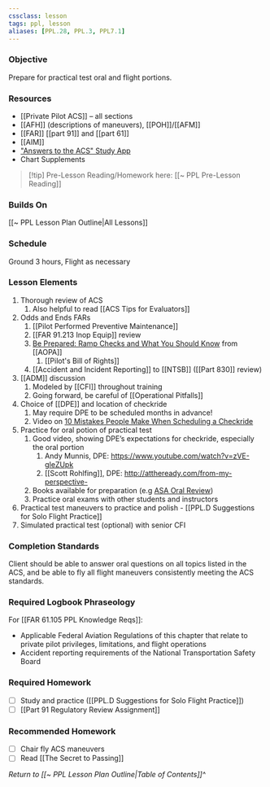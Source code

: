 ```yaml
---
cssclass: lesson
tags: ppl, lesson
aliases: [PPL.28, PPL.3, PPL7.1]
---
```

### Objective
Prepare for practical test oral and flight portions.

### Resources
- [[Private Pilot ACS]] – all sections
- [[AFH]] (descriptions of maneuvers), [[POH]]/[[AFM]]
- [[FAR]] [[part 91]] and [[part 61]]
- [[AIM]]
- ["Answers to the ACS" Study App](https://answerstotheacs.com/pages/private.php)
- Chart Supplements

> [!tip] Pre-Lesson Reading/Homework here: [[~ PPL Pre-Lesson Reading]]

### Builds On
[[~ PPL Lesson Plan Outline|All Lessons]]

### Schedule
Ground 3 hours, Flight as necessary

### Lesson Elements
1. Thorough review of ACS
	1. Also helpful to read [[ACS Tips for Evaluators]]
2. Odds and Ends FARs
	1. [[Pilot Performed Preventive Maintenance]]
	2. [[FAR 91.213 Inop Equip]] review
	3. [Be Prepared: Ramp Checks and What You Should Know](https://pilot-protection-services.aopa.org/news/2019/june/01/be-prepared-ramp-checks-and-what-you-should-know) from [[AOPA]]
		1. [[Pilot's Bill of Rights]]
	4. [[Accident and Incident Reporting]] to [[NTSB]] ([[Part 830]] review)
3. [[ADM]] discussion
	1. Modeled by [[CFI]] throughout training
	2. Going forward, be careful of [[Operational Pitfalls]]
4. Choice of [[DPE]] and location of checkride
	1. May require DPE to be scheduled months in advance!
	2. Video on [10 Mistakes People Make When Scheduling a Checkride](https://www.youtube.com/watch?v=5-jc7BXndhM)
5. Practice for oral potion of practical test
	1. Good video, showing DPE’s expectations for checkride, especially the oral portion
		1. Andy Munnis, DPE: https://www.youtube.com/watch?v=zVE-gIeZUpk
		2. [[Scott Rohlfing]], DPE: http://attheready.com/from-my-perspective-
	3. Books available for preparation (e.g [ASA Oral Review](https://www.amazon.com/Private-Pilot-Oral-Exam-Guide/dp/164425302X/))
	4. Practice oral exams with other students and instructors
6. Practical test maneuvers to practice and polish - [[PPL.D Suggestions for Solo Flight Practice]]
7. Simulated practical test (optional) with senior CFI

### Completion Standards
Client should be able to answer oral questions on all topics listed in the ACS, and be able to fly all flight maneuvers consistently meeting the ACS standards.

### Required Logbook Phraseology
For [[FAR 61.105 PPL Knowledge Reqs]]:
- Applicable Federal Aviation Regulations of this chapter that relate to private pilot privileges, limitations, and flight operations
- Accident reporting requirements of the National Transportation Safety Board

### Required Homework
- [ ] Study and practice ([[PPL.D Suggestions for Solo Flight Practice]])
- [ ] [[Part 91 Regulatory Review Assignment]]

### Recommended Homework 
- [ ] Chair fly ACS maneuvers
- [ ] Read [[The Secret to Passing]]

*Return to [[~ PPL Lesson Plan Outline|Table of Contents]]^*